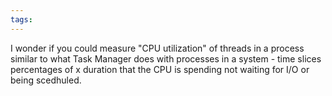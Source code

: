```yaml
---
tags:
---
```


I wonder if you could measure "CPU utilization" of threads in a process similar to what Task Manager does with processes in a system - time slices percentages of x duration that the CPU is spending not waiting for I/O or being scedhuled.